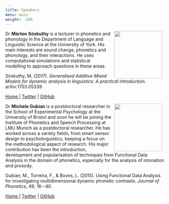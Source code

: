 ```yaml
---
title: Speakers
menu: main
weight: -260
---
```


<img src="../images/marton.jpg" width=150 align="right" hspace=10/> Dr **Márton Sóskuthy** is a lecturer in phonetics and phonology in the Department of Language and Linguistic Science at the University of York.
His main interests are sound change, phonetics and phonology, and their interactions. He uses computational simulations and statistical modelling to approach questions in these areas.

Sóskuthy, M. (2017). *Generalised Additive Mixed Models for dynamic analysis in linguistics: A practical introduction*. arXiv:1703.05339

<a href="http://www-users.york.ac.uk/~ms1341/"><i class="fa fa-globe fa-1.5x"></i> Home </a> | <a href="https://twitter.com/msoskuthy"><i class="fa fa-twitter fa-1.5x"></i> Twitter</a> | <a href="https://github.com/soskuthy"><i class="fa fa-github fa-1.5x"></i> GitHub</a>

<img src="../images/michele.jpg" width=150 align="right" hspace=10/> Dr **Michele Gubian** is a postdoctoral researcher in the School of Experimental Psychology at the University of Bristol and soon he will be joining the Institute of Phonetics and Speech Processing at LMU Munich as a postdoctoral researcher. He has worked across a variety fields, from smart sensor design to psycholinguistics, keeping a focus on the methodological aspect of research. His major contribution has been the introduction, development and popularisation of techniques from Functional Data Analysis in the domain of phonetics, especially for the analysis of intonation and prosody.

Gubian, M., Torreira, F., & Boves, L. (2015). Using Functional Data Analysis for investigating multidimensional dynamic phonetic contrasts. *Journal of Phonetics*, 49, 16--40.

<a href="http://lands.let.ru.nl/FDA/"><i class="fa fa-globe fa-1.5x"></i> Home </a> | <a href="https://twitter.com/MicheleGubian"><i class="fa fa-twitter fa-1.5x"></i> Twitter</a> | <a href="https://github.com/uasolo/FPCA-phonetics-workshop"><i class="fa fa-github fa-1.5x"></i> GitHub</a>
